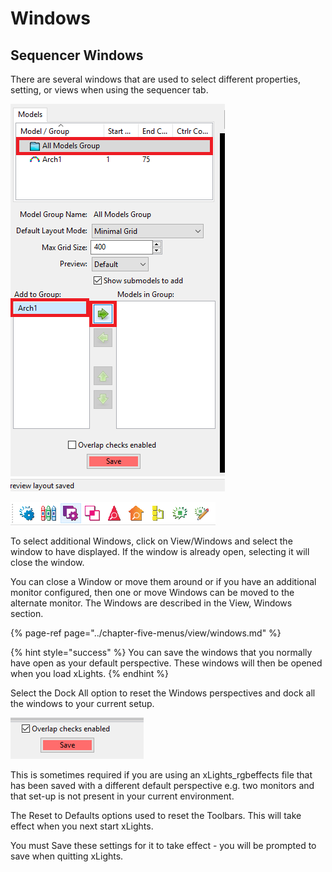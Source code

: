 # Windows

## Sequencer Windows

There are several windows that are used to select different properties, setting, or views when using the sequencer tab.

![](../../.gitbook/assets/image%20%28774%29.png)

![](../../.gitbook/assets/image-780.png)

To select additional Windows, click on View/Windows and select the window to have displayed. If the window is already open, selecting it will close the window.

You can close a Window or move them around or if you have an additional monitor configured, then one or move Windows can be moved to the alternate monitor. The Windows are described in the View, Windows section.

{% page-ref page="../chapter-five-menus/view/windows.md" %}

{% hint style="success" %}
You can save the windows that you normally have open as your default perspective. These windows will then be opened when you load xLights.
{% endhint %}

Select the Dock All option to reset the Windows perspectives and dock all the windows to your current setup.

![](../../.gitbook/assets/image%20%28701%29.png)

This is sometimes required if you are using an xLights\_rgbeffects file that has been saved with a different default perspective e.g. two monitors and that set-up is not present in your current environment.

The Reset to Defaults options used to reset the Toolbars. This will take effect when you next start xLights.

You must Save these settings for it to take effect - you will be prompted to save when quitting xLights.

